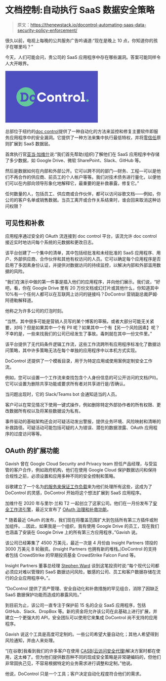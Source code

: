 # 文档控制:自动执行 SaaS 数据安全策略

> 原文：<https://thenewstack.io/docontrol-automating-saas-data-security-policy-enforcement/>

很久以前，电视上每晚的公共服务广告吟诵道:“现在是晚上 10 点，你知道你的孩子在哪里吗？”

今天，人们可能会问，贵公司的 SaaS 应用程序中存在哪些漏洞。答案可能同样令人大开眼界。

![](img/dc83cac6b52040b2289b7b85a7285205.png)

总部位于纽约的[doc control](https://www.docontrol.io/)提供了一种自动化的方法来监控和修复主要软件即服务应用程序中的安全漏洞。它提供了一种方法来集中执行最低特权，并将[零信任](https://thenewstack.io/what-is-zero-trust-architecture/)原则扩展到 SaaS 数据层。

首席执行官[亚当·加维什](https://www.linkedin.com/in/adamgavish/)说:“我们首先帮助(组织)了解他们在 SaaS 应用程序中存储了多少数据，如 Google Drive、微软 SharePoint、Slack、GitHub 等。

然后是数据如何在内部和外部公开。它可以跨不同的部门—财务、工程—可以是他们不再合作的供应商、前员工的个人帐户等等。我们对技术债务进行量化，以便他们可以在内部向领导形象化地解释它，最重要的是补救暴露，修复它。”

任何数量的人，包括员工、供应商或合作伙伴，都可以访问谷歌文档——例如，你公司的客户名单或销售数据。当员工离开或合作关系结束时，谁会回来取消这种访问权限？

## 可见性和补救

应用程序通过安全的 OAuth 流连接到 doc control 平台，该流允许 doc control 接近实时地访问每个系统的元数据和更改日志。

该平台创建了一个集中的清单，其中包括经批准和未经批准的 SaaS 应用程序、用户、外部供应商、合作伙伴和其他有权访问的人员。它可以确定每个应用程序是否启用了多因素身份认证，并提供对数据访问的持续监控，以解决内部和外部滥用数据的风险。

“我们在演示中做的第一件事是插入他们的应用程序，并向他们展示。我们说，“好吧，看，你在 Google Drive 里有 20 万份文档或幻灯片或其他什么，你知道其中 10%有一个任何人都可以在互联网上访问的链接吗？DoControl 营销副总裁萨姆·阿德勒解释道。

他称之为许多公司的灯泡时刻。

“当然，其中很多可能是营销人员写的某个博客的草稿，或者大部分可能无关紧要，对吗？但是如果其中一个有 PII 呢？如果其中一个有【另一个风险因素】呢？不幸的是，一些来找我们的公司已经发生了事故。毒刺就在其中一份文件里。”

该平台提供了无代码条件逻辑工作流，这些工作流跨所有应用程序标准化了数据访问策略，其中许多策略无法在每个单独的应用程序中以本机方式实现。

‍DoControl 还提供了一个模板目录，用于为特定应用或使用案例定制安全工作流。

例如，您可以设置一个工作流来查找包含个人身份信息的可公开访问的文档(PII)。它可以设置为删除共享功能或要求所有者对共享进行是/否确认。

当问题出现时，它的 Slack/Teams bot 会通知适当的人员。

客户可以在常见情况下使用一键式操作，例如删除特定外部协作者的所有权限、更改数据所有权以及将某些数据设为私有。

事件驱动的基础架构还会对可疑活动发出警报，提供业务环境、风险映射和清晰的补救路径。可疑活动可能包括可疑的人为错误、潜在的数据泄露、OAuth 应用程序的过度访问等等。

## OAuth 的扩展功能

Gavish 曾在 Google Cloud Security and Privacy team 担任产品经理，与受监管的客户合作，例如政府机构，他们在使用 Google Cloud 保护数据访问和保持合规性之前，必须设置和应用多种不同的安全控制和策略。

谷歌建立了一个名为[的服务来保证工作负载](https://cloud.google.com/assured-workloads)来为他们处理所有这些，这成为了 DoControl 的灵感，DoControl 开始将这个想法扩展到 SaaS 应用程序。

加维什在 2020 年与里尔·兰和 T2 一起创立了这家公司。他们在一月份发布了[安全工作流引擎](https://c212.net/c/link/?t=0&l=en&o=3592256-1&h=2270462975&u=https%3A%2F%2Fwww.docontrol.io%2Fnews%2Fdocontrol-announces-the-first-no-code-security-workflows-triggered-by-any-saas-event-to-enforce-data-access-control&a=Security+Workflows+Engine)，最近又宣布了 [OAuth 治理和补救功能](https://www.docontrol.io/blog/oauth-saas-applications-discover-correlate-remediate-repeat)。

**"** 随着最近 OAuth 的发布，我们现在将覆盖范围扩大到包括所有第三方插件或附加组件。…因此，如果我是一个组织，我有使用 Google Drive 的员工，现在我们也涵盖了安装在 Google Drive 上的所有第三方应用程序，”Gavish 说。

该公司已经筹集了 4500 万美元，最近一次是 4 月份由 Insight Partners 领投的 3000 万美元 B 轮融资。(Insight Partners 也拥有新的堆栈。)DoControl 的支持者包括 CrowdStrike 的早期投资基金 CrowdStrike Falcon Fund 等。

Insight Partners 董事总经理 [Stephen Ward](https://www.linkedin.com/in/stephen-ward-75731013/) 谈到这笔投资时说:“每个现代公司都必须应对难以管理的 SaaS 数据访问风险，敏感的公司、员工和客户数据存储在流行的企业应用程序中。”。

“DoControl 提供了资产管理、安全自动化和补救措施的罕见组合，消除了因缺乏 SaaS 数据保护功能而造成的暴露风险。”

到目前为止，该公司一直专注于保护前 15 名的企业 SaaS 应用程序，包括 GitHub、Slack、DropBox 等。新的资金将允许该公司在此基础上进行扩展，并建立一个更强大的 API，安全团队可以使用它来集成 DoControl 尚不支持的应用程序。

Gavish 说这个工具是高度可定制的。一些公司希望大量自动化；其他人希望得到风险通知，并由人来处理。

“[在谷歌]我看到我们的许多客户在使用 [CASB(云访问安全代理)](https://www.docontrol.io/blog/modernizing-dlp-and-casb-with-docontrol)解决方案时都在使用，这太棒了。但为他们提供数百种不同的现成安全策略是非常硬编码的，但他们非常固执己见，不容易根据特定的业务需求进行调整和定制，”他说。

他说，DoControl 只是一个工具；客户决定自动化程度符合他们的需求。

<svg xmlns:xlink="http://www.w3.org/1999/xlink" viewBox="0 0 68 31" version="1.1"><title>Group</title> <desc>Created with Sketch.</desc></svg>